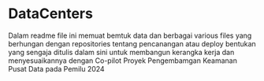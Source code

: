 # DataCenters
Dalam readme file ini memuat bemtuk data dan berbagai various files yang berhungan dengan repositories tentang pencanangan atau deploy bentukan yang sengaja ditulis dalam sini untuk membangun kerangka kerja dan menyesuaikannya dengan Co-pilot
Proyek Pengembamgan Keamanan Pusat Data pada Pemilu 2024
